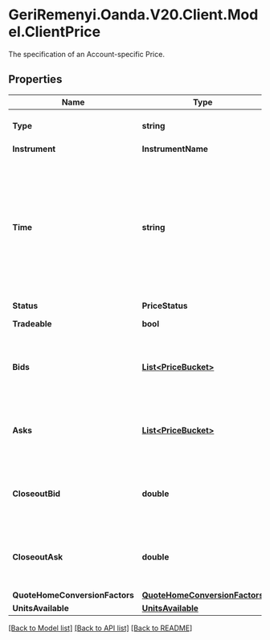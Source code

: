 # GeriRemenyi.Oanda.V20.Client.Model.ClientPrice
The specification of an Account-specific Price.
## Properties

Name | Type | Description | Notes
------------ | ------------- | ------------- | -------------
**Type** | **string** | The string \&quot;PRICE\&quot;. Used to identify the a Price object when found in a stream. | [optional] 
**Instrument** | **InstrumentName** |  | [optional] 
**Time** | **string** | A date and time value using either RFC3339 or UNIX time representation. The RFC 3339 representation is a string conforming to https://tools.ietf.org/rfc/rfc3339.txt. The Unix representation is a string representing the number of seconds since the Unix Epoch (January 1st, 1970 at UTC). The value is a fractional number, where the fractional part represents a fraction of a second (up to nine decimal places). | [optional] 
**Status** | **PriceStatus** |  | [optional] 
**Tradeable** | **bool** | Flag indicating if the Price is tradeable or not | [optional] 
**Bids** | [**List&lt;PriceBucket&gt;**](PriceBucket.md) | The list of prices and liquidity available on the Instrument&#39;s bid side. It is possible for this list to be empty if there is no bid liquidity currently available for the Instrument in the Account. | [optional] 
**Asks** | [**List&lt;PriceBucket&gt;**](PriceBucket.md) | The list of prices and liquidity available on the Instrument&#39;s ask side. It is possible for this list to be empty if there is no ask liquidity currently available for the Instrument in the Account. | [optional] 
**CloseoutBid** | **double** | The closeout bid Price. This Price is used when a bid is required to closeout a Position (margin closeout or manual) yet there is no bid liquidity. The closeout bid is never used to open a new position. | [optional] 
**CloseoutAsk** | **double** | The closeout ask Price. This Price is used when a ask is required to closeout a Position (margin closeout or manual) yet there is no ask liquidity. The closeout ask is never used to open a new position. | [optional] 
**QuoteHomeConversionFactors** | [**QuoteHomeConversionFactors**](QuoteHomeConversionFactors.md) |  | [optional] 
**UnitsAvailable** | [**UnitsAvailable**](UnitsAvailable.md) |  | [optional] 

[[Back to Model list]](../README.md#documentation-for-models) [[Back to API list]](../README.md#documentation-for-api-endpoints) [[Back to README]](../README.md)

